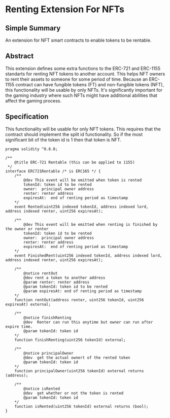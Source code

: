 # Renting Extension For NFTs

## Simple Summary

An extension for NFT smart contracts to enable tokens to be rentable. 

## Abstract

This extension defines some extra functions to the ERC-721 and ERC-1155 standarts for renting NFT tokens to another account.
This helps NFT owners to rent their assets to someone for some period of time. 
Because an ERC-1155 contract can have fungible tokens (FT) and non-fungible tokens (NFT), this functionality will be usable by only NFTs.
It's significantly important for the gaming industry where such NFTs might have additional abilities that affect the gaming process.


## Specification

This functionality will be usable for only NFT tokens. This requires that the contract should implement the split id functionality. 
So if the most significant bit of the token id is 1 then that token is NFT.

```solidity
pragma solidity ^0.8.0;

/**
    @title ERC-721 Rentable (this can be applied to 1155)
 */
interface ERC721Rentable /* is ERC165 */ {
    /**
        @dev This event will be emitted when token is rented
        tokenId: token id to be rented
        owner:  principal owner address
        renter: renter address
        expiresAt:  end of renting period as timestamp
    */
    event Rented(uint256 indexed tokenId, address indexed lord, address indexed renter, uint256 expiresAt);

    /**
        @dev This event will be emitted when renting is finished by the owner or renter
        tokenId: token id to be rented
        owner:  principal owner address
        renter: renter address
        expiresAt:  end of renting period as timestamp
    */
    event FinishedRent(uint256 indexed tokenId, address indexed lord, address indexed renter, uint256 expiresAt);

    /**
        @notice rentOut
        @dev rent a token to another address
        @param renter: renter address
        @param tokenId: token id to be rented
        @param expiresAt: end of renting period as timestamp 
    */
    function rentOut(address renter, uint256 tokenId, uint256 expiresAt) external;

    /**
        @notice finishRenting
        @dev  Renter can run this anytime but owner can run after expire time.
        @param tokenId: token id
    */
    function finishRenting(uint256 tokenId) external;

    /**
        @notice principalOwner
        @dev  get the actual ownert of the rented token
        @param tokenId: token id
    */
    function principalOwner(uint256 tokenId) external returns (address);

    /**
        @notice isRented
        @dev  get whether or not the token is rented
        @param tokenId: token id
    */
    function isRented(uint256 tokenId) external returns (bool);
}


